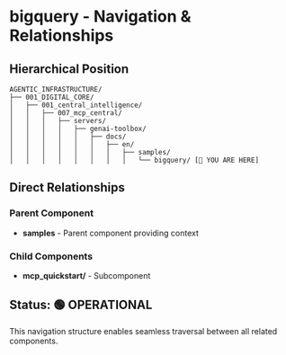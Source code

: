 # bigquery - Navigation & Relationships

## Hierarchical Position

```
AGENTIC_INFRASTRUCTURE/
├── 001_DIGITAL_CORE/
│   ├── 001_central_intelligence/
│   │   ├── 007_mcp_central/
│   │   │   ├── servers/
│   │   │   │   ├── genai-toolbox/
│   │   │   │   │   ├── docs/
│   │   │   │   │   │   ├── en/
│   │   │   │   │   │   │   ├── samples/
│   │   │   │   │   │   │   │   └── bigquery/ [📍 YOU ARE HERE]

```

## Direct Relationships

### Parent Component
- **samples** - Parent component providing context

### Child Components
- **mcp_quickstart/** - Subcomponent

## Status: 🟢 OPERATIONAL

This navigation structure enables seamless traversal between all related components.
